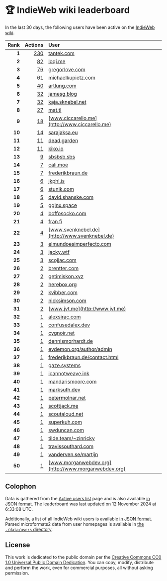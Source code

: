 # 🏆 IndieWeb wiki leaderboard

In the last 30 days, the following users have been active on the [IndieWeb wiki](https://indieweb.org).

| Rank | Actions | User |
|-----:|--------:|:-----|
| **1** | [230](https://indieweb.org/Special:Contributions/Tantek.com) | [tantek.com](http://tantek.com) |
| **2** | [82](https://indieweb.org/Special:Contributions/Loqi.me) | [loqi.me](http://loqi.me) |
| **3** | [76](https://indieweb.org/Special:Contributions/Gregorlove.com) | [gregorlove.com](http://gregorlove.com) |
| **4** | [61](https://indieweb.org/Special:Contributions/Michaelkupietz.com) | [michaelkupietz.com](http://michaelkupietz.com) |
| **5** | [40](https://indieweb.org/Special:Contributions/Artlung.com) | [artlung.com](http://artlung.com) |
| **6** | [32](https://indieweb.org/Special:Contributions/Jamesg.blog) | [jamesg.blog](http://jamesg.blog) |
| **7** | [32](https://indieweb.org/Special:Contributions/Kaja.sknebel.net) | [kaja.sknebel.net](http://kaja.sknebel.net) |
| **8** | [27](https://indieweb.org/Special:Contributions/Mat.tl) | [mat.tl](http://mat.tl) |
| **9** | [18](https://indieweb.org/Special:Contributions/Www.ciccarello.me) | [www.ciccarello.me](http://www.ciccarello.me) |
| **10** | [14](https://indieweb.org/Special:Contributions/Sarajaksa.eu) | [sarajaksa.eu](http://sarajaksa.eu) |
| **11** | [11](https://indieweb.org/Special:Contributions/Dead.garden) | [dead.garden](http://dead.garden) |
| **12** | [11](https://indieweb.org/Special:Contributions/Kiko.io) | [kiko.io](http://kiko.io) |
| **13** | [9](https://indieweb.org/Special:Contributions/Sbsbsb.sbs) | [sbsbsb.sbs](http://sbsbsb.sbs) |
| **14** | [7](https://indieweb.org/Special:Contributions/Cali.moe) | [cali.moe](http://cali.moe) |
| **15** | [7](https://indieweb.org/Special:Contributions/Frederikbraun.de) | [frederikbraun.de](http://frederikbraun.de) |
| **16** | [6](https://indieweb.org/Special:Contributions/Jkphl.is) | [jkphl.is](http://jkphl.is) |
| **17** | [6](https://indieweb.org/Special:Contributions/Stunik.com) | [stunik.com](http://stunik.com) |
| **18** | [5](https://indieweb.org/Special:Contributions/David.shanske.com) | [david.shanske.com](http://david.shanske.com) |
| **19** | [5](https://indieweb.org/Special:Contributions/Gglnx.space) | [gglnx.space](http://gglnx.space) |
| **20** | [4](https://indieweb.org/Special:Contributions/Boffosocko.com) | [boffosocko.com](http://boffosocko.com) |
| **21** | [4](https://indieweb.org/Special:Contributions/Fran.fi) | [fran.fi](http://fran.fi) |
| **22** | [4](https://indieweb.org/Special:Contributions/Www.svenknebel.de) | [www.svenknebel.de](http://www.svenknebel.de) |
| **23** | [3](https://indieweb.org/Special:Contributions/Elmundoesimperfecto.com) | [elmundoesimperfecto.com](http://elmundoesimperfecto.com) |
| **24** | [3](https://indieweb.org/Special:Contributions/Jacky.wtf) | [jacky.wtf](http://jacky.wtf) |
| **25** | [3](https://indieweb.org/Special:Contributions/Scojjac.com) | [scojjac.com](http://scojjac.com) |
| **26** | [2](https://indieweb.org/Special:Contributions/Brentter.com) | [brentter.com](http://brentter.com) |
| **27** | [2](https://indieweb.org/Special:Contributions/Getimiskon.xyz) | [getimiskon.xyz](http://getimiskon.xyz) |
| **28** | [2](https://indieweb.org/Special:Contributions/Herebox.org) | [herebox.org](http://herebox.org) |
| **29** | [2](https://indieweb.org/Special:Contributions/Kvibber.com) | [kvibber.com](http://kvibber.com) |
| **30** | [2](https://indieweb.org/Special:Contributions/Nicksimson.com) | [nicksimson.com](http://nicksimson.com) |
| **31** | [2](https://indieweb.org/Special:Contributions/Www.jvt.me) | [www.jvt.me](http://www.jvt.me) |
| **32** | [1](https://indieweb.org/Special:Contributions/Alexsirac.com) | [alexsirac.com](http://alexsirac.com) |
| **33** | [1](https://indieweb.org/Special:Contributions/Confusedalex.dev) | [confusedalex.dev](http://confusedalex.dev) |
| **34** | [1](https://indieweb.org/Special:Contributions/Cygnoir.net) | [cygnoir.net](http://cygnoir.net) |
| **35** | [1](https://indieweb.org/Special:Contributions/Dennismorhardt.de) | [dennismorhardt.de](http://dennismorhardt.de) |
| **36** | [1](https://indieweb.org/Special:Contributions/Evdemon.org_author_admin) | [evdemon.org/author/admin](http://evdemon.org/author/admin) |
| **37** | [1](https://indieweb.org/Special:Contributions/Frederikbraun.de_contact.html) | [frederikbraun.de/contact.html](http://frederikbraun.de/contact.html) |
| **38** | [1](https://indieweb.org/Special:Contributions/Gaze.systems) | [gaze.systems](http://gaze.systems) |
| **39** | [1](https://indieweb.org/Special:Contributions/Icannotweave.ink) | [icannotweave.ink](http://icannotweave.ink) |
| **40** | [1](https://indieweb.org/Special:Contributions/Mandarismoore.com) | [mandarismoore.com](http://mandarismoore.com) |
| **41** | [1](https://indieweb.org/Special:Contributions/Marksuth.dev) | [marksuth.dev](http://marksuth.dev) |
| **42** | [1](https://indieweb.org/Special:Contributions/Petermolnar.net) | [petermolnar.net](http://petermolnar.net) |
| **43** | [1](https://indieweb.org/Special:Contributions/Scottjack.me) | [scottjack.me](http://scottjack.me) |
| **44** | [1](https://indieweb.org/Special:Contributions/Scoutaloud.net) | [scoutaloud.net](http://scoutaloud.net) |
| **45** | [1](https://indieweb.org/Special:Contributions/Superkuh.com) | [superkuh.com](http://superkuh.com) |
| **46** | [1](https://indieweb.org/Special:Contributions/Swduncan.com) | [swduncan.com](http://swduncan.com) |
| **47** | [1](https://indieweb.org/Special:Contributions/Tilde.team_~zinricky) | [tilde.team/~zinricky](http://tilde.team/~zinricky) |
| **48** | [1](https://indieweb.org/Special:Contributions/Travissouthard.com) | [travissouthard.com](http://travissouthard.com) |
| **49** | [1](https://indieweb.org/Special:Contributions/Vanderven.se_martijn) | [vanderven.se/martijn](http://vanderven.se/martijn) |
| **50** | [1](https://indieweb.org/Special:Contributions/Www.morganwebdev.org) | [www.morganwebdev.org](http://www.morganwebdev.org) |


## Colophon

Data is gathered from the [Active users list](https://indieweb.org/Special:ActiveUsers) page and is also available [in JSON format](https://github.com/jgarber623/indieweb-wiki-leaderboard/blob/main/data/leaderboard.json). The leaderboard was last updated on 12 November 2024 at 6:33:08 UTC.

Additionally, a list of all IndieWeb wiki users is available [in JSON format](https://github.com/jgarber623/indieweb-wiki-leaderboard/blob/main/data/users.json). Parsed microformats2 data from user homepages is available in [the `./data/users` directory](https://github.com/jgarber623/indieweb-wiki-leaderboard/blob/main/data/users).

## License

This work is dedicated to the public domain per the [Creative Commons CC0 1.0 Universal Public Domain Dedication](https://creativecommons.org/publicdomain/zero/1.0/). You can copy, modify, distribute and perform the work, even for commercial purposes, all without asking permission.
